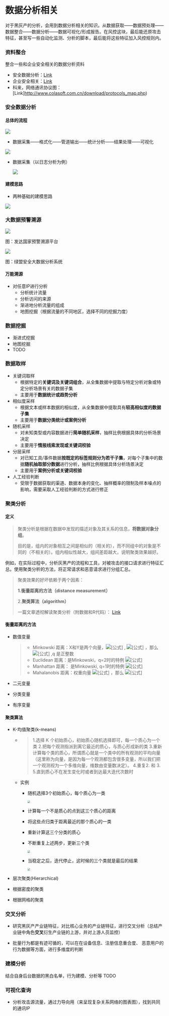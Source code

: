 # 数据分析相关

对于黑灰产的分析，会用到数据分析相关的知识。从数据获取——数据预处理——数据整合——数据分析——数据可视化/形成报告。在风控这块，最后能还原攻击特征，甚至写一些自动化监测、分析的脚本，最后能将这些特征加入风控规则内。

### 资料整合

整合一些和企业安全相关的数据分析资料

- 安全数据分析：[Link](https://github.com/secure-data-analysis-data-sharing/data-analysis)
- 企业安全相关：[Link](https://github.com/AnyeDuke/Enterprise-Security-Skill)
- 科来，网络通讯协议图：[Link]http://www.colasoft.com.cn/download/protocols_map.php)

### 安全数据分析

#### 总体的流程

![](https://image-host-toky.oss-cn-shanghai.aliyuncs.com/20200308134324.png)

- 数据采集——格式化——管道输出——统计分析——结果处理——可视化

![](https://image-host-toky.oss-cn-shanghai.aliyuncs.com/20200308135228.png)

- 数据采集（以日志分析为例）

  ![](https://image-host-toky.oss-cn-shanghai.aliyuncs.com/20200308135553.png)







#### 建模思路

- 两种基础的建模思路

![](https://image-host-toky.oss-cn-shanghai.aliyuncs.com/20200308134418.png)







### 大数据预警溯源

![](https://image-host-toky.oss-cn-shanghai.aliyuncs.com/20200308133131.png)

图：发达国家预警溯源平台

![](https://image-host-toky.oss-cn-shanghai.aliyuncs.com/20200308133223.png)

图：绿盟安全大数据分析系统

#### 万能溯源

- 对任意IP进行分析
  - 分析统计流量
  - 分析访问的来源
  - 渐进地分析流量的组成
  - 地图挖掘（根据流量的不同地区，选择不同的挖掘力度）





### 数据挖掘

- 渐进式挖掘
- 地图挖掘
- TODO



### 数据取样

- 关键词取样
  - 根据特定的**关键词及关键词组合**，从全集数据中提取与特定分析对象或特定分析场景有关的数据子集
  - 主要用于**数据统计或趋势分析**
- 相似度采样
  - 根据文本或样本数据的相似度，从全集数据中提取具有**较高相似度的数据子集**
  - 主要用于**数据分类统计或案例分析**
- 随机采样
  - 对未知类型或内容数据进行**简单随机采样**，抽样比例根据具体的分析场景决定
  - 主要用于**情报线索发现或关键词校验**
- 分层采样
  - 对已知工具/事件数据**按既定的标签规则分为若干子集**，对每个子集中的数据**随机抽取部分数据**进行分析，抽样比例根据具体分析场景决定
  - 主要用于**案例分析或关键词校验**
- 人工经验判断
  - 受限于数据获取的渠道、数据本身的变化、抽样概率的限制及样本噪点的影响，需要采取人工经验判断的方式进行修正



### 聚类分析

#### 定义

> 聚类分析是根据在数据中发现的描述对象及其关系的信息，**将数据对象分组**。
>
> 目的是，组内的对象相互之间是相似的（相关的），而不同组中的对象是不同的（不相关的）。组内相似性越大，组间差距越大，说明聚类效果越好。

例如，在实际过程中，分析灰黑产的流程和工具，对被攻击的接口请求进行特征汇总。使用聚类分析的方法，将正常请求和恶意请求进行分组汇总。

> 聚类效果的好坏依赖于两个因素：
>
> **1.衡量距离的方法（distance measurement）** 
>
> 2.**聚类算法（algorithm）**
>
> 一篇文章透彻解读聚类分析（附数据和R代码）： [Link](https://zhuanlan.zhihu.com/p/37856153)



#### 衡量距离的方法

- 数值变量

  > - Minkowski 距离：X和Y是两个向量，![[公式]](https://www.zhihu.com/equation?tex=X%3D%28x_1%2Cx_2%2C...%2Cx_p%29) , ![[公式]](https://www.zhihu.com/equation?tex=Y%3D%28y_1%2Cy_2%2C...%2Cy_p%29) ，那么 ![[公式]](https://www.zhihu.com/equation?tex=d%28X%2CY%29%3D%5Csqrt%5Bq%5D%7B%5Cleft%7C+x_1-y_1+%5Cright%7C%5E%7Bq%7D%2B%5Cleft%7C+x_2-y_2+%5Cright%7C%5E%7Bq%7D%2B...%2B%5Cleft%7C+x_p-y_p+%5Cright%7C%5E%7Bq%7D%7D) ,q 是正整数
  > - Euclidean 距离：是Minkowski，q=2时的特例 ![[公式]](https://www.zhihu.com/equation?tex=d%28X%2CY%29%3D%5Csqrt%5B%5D%7B%5Cleft%7C+x_1-y_1+%5Cright%7C%5E%7B2%7D%2B%5Cleft%7C+x_2-y_2+%5Cright%7C%5E%7B2%7D%2B...%2B%5Cleft%7C+x_p-y_p+%5Cright%7C%5E%7B2%7D%7D)
  > - Manhattan 距离： 是Minkowski, q=1时的特例 ![[公式]](https://www.zhihu.com/equation?tex=d%28X%2CY%29%3D%5Cleft%7C+x_1-y_1+%5Cright%7C%2B%5Cleft%7C+x_2-y_2+%5Cright%7C%2B...%2B%5Cleft%7C+x_p-y_p+%5Cright%7C)
  > - Mahalanobis 距离：权重向量 ![[公式]](https://www.zhihu.com/equation?tex=W%3D%28w_1%2Cw_2%2C...%2Cw_p%29) ，那么 ![[公式]](https://www.zhihu.com/equation?tex=d%28X%2CY%29%3D%5Csqrt%5Bq%5D%7Bw_1%2A%5Cleft%7C+x_1-y_1+%5Cright%7C%5E%7Bq%7D%2Bw_2%2A%5Cleft%7C+x_2-y_2+%5Cright%7C%5E%7Bq%7D%2B...%2Bw_p%2A%5Cleft%7C+x_p-y_p+%5Cright%7C%5E%7Bq%7D%7D)

- 二元变量

- 分类变量

- 有序变量



#### 聚类算法

- K-均值聚类(k-means)

  - > 1.选择 K 个初始质心，初始质心随机选择即可，每一个质心为一个类
    > 2.把每个观测指派到离它最近的质心，与质心形成新的类
    > 3.重新计算每个类的质心，所谓质心就是一个类中的所有观测的平均向量（这里称为向量，是因为每一个观测都包含很多变量，所以我们把一个观测视为一个多维向量，维数由变量数决定）。
    > 4.重复2. 和 3.
    > 5.直到质心不在发生变化时或者到达最大迭代次数时

  - 实例

    - 随机选择3个初始质心，每个质心为一类

      <img src="https://image-host-toky.oss-cn-shanghai.aliyuncs.com/20200309095848.png" style="zoom:50%;" />

    - 计算每一个不是质心的点到这三个质心的距离

    - 将这些点归类于距离最近的那个质心的一类

    - 重新计算这三个分类的质心

    - 不断重复上述两步，更新三个类

      <img src="https://image-host-toky.oss-cn-shanghai.aliyuncs.com/20200309095920.png" style="zoom:50%;" />

    - 当稳定之后，迭代停止，这时候的三个类就是最后的结果

      <img src="https://image-host-toky.oss-cn-shanghai.aliyuncs.com/20200309095939.png" style="zoom:50%;" />

- 层次聚类(Hierarchical)

- 根据密度的聚类

- 根据网格的聚类



### 交叉分析

- 研究黑灰产产业链特征，对比核心业务的产业链特征，进行交叉分析（总结产业链中角色**交叉**衍生产业链的上游，并对上游人员监控）

- 批量行为都是有迹可循的，可以在在设备信息、注册信息重合度、 恶意用户的行为数据等方面，进行多维度的判断

### 建模分析

结合自身后台数据的黑白名单，行为建模、分析等  TODO



### 可视化查询

- 分析攻击源流量，通过力导向用（来呈现复杂关系网络的图表图），找到共同的通讯IP